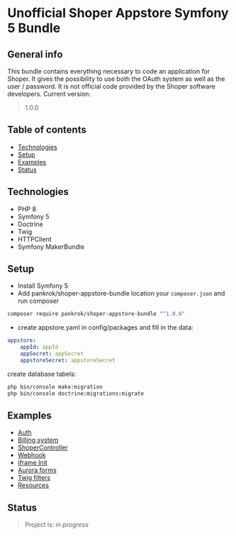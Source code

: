 # Unofficial Shoper Appstore Symfony 5 Bundle
## General info
This bundle contains everything necessary to code an application for Shoper. It gives the possibility to use both the OAuth system as well as the user / password. It is not official code provided by the Shoper software developers.
Current version:
> 1.0.0

## Table of contents
* [Technologies](#technologies)
* [Setup](#setup)
* [Examples](#examples)
* [Status](#status)

## Technologies
* PHP 8
* Symfony 5
* Doctrine
* Twig
* HTTPClient
* Symfony MakerBundle

## Setup
* Install Symfony 5
* Add pankrok/shoper-appstore-bundle location your `composer.json` and run composer

``` bash
composer require pankrok/shoper-appstore-bundle "^1.0.0"
```

* create appstore.yaml in config/packages and fill in the data:
```yaml
appstore:
    appId: appId    
    appSecret: appSecret
    appstoreSecret: appstoreSecret
```
create database tabels:
``` bash
php bin/console make:migration
php bin/console doctrine:migrations:migrate
```

## Examples

* [Auth](docs/AUTH.md) 
* [Billing system](docs/BILLING.md) 
* [ShoperController](docs/SHOPERCONTROLLER.md)
* [Webhook](docs/WEBHOOK.md)
* [iframe Init](docs/IFRAME.md)
* [Aurora forms](docs/AURORAFORMS.md)
* [Twig filters](docs/TWIGFILTERS.md)
* [Resources](docs/RESOURCES.md)

## Status
> Project is: _in progress_ 